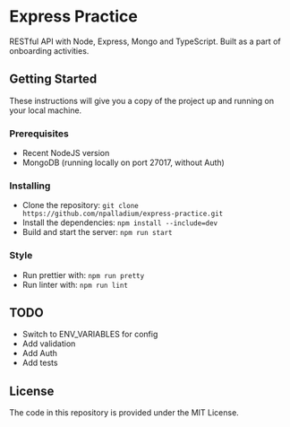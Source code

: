 # Express Practice
RESTful API with Node, Express, Mongo and TypeScript. Built as a part of onboarding activities.

## Getting Started

These instructions will give you a copy of the project up and running on your local machine.

### Prerequisites

- Recent NodeJS version
- MongoDB (running locally on port 27017, without Auth)

### Installing
- Clone the repository:
  ```git clone https://github.com/npalladium/express-practice.git```
- Install the dependencies:
  ```npm install --include=dev```
- Build and start the server:
  ```npm run start```

### Style
- Run prettier with:
  ```npm run pretty```
- Run linter with:
  ```npm run lint```

## TODO
- Switch to ENV_VARIABLES for config
- Add validation
- Add Auth
- Add tests

## License
The code in this repository is provided under the MIT License.
